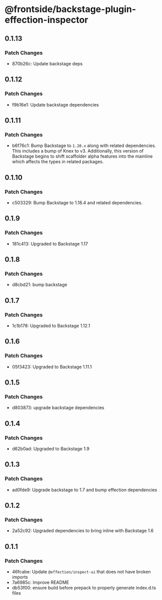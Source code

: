# @frontside/backstage-plugin-effection-inspector

## 0.1.13

### Patch Changes

- 870b26c: Update backstage deps

## 0.1.12

### Patch Changes

- f9b16e1: Update backstage dependencies

## 0.1.11

### Patch Changes

- b6f76c1: Bump Backstage to `1.20.x` along with related dependencies. This includes a bump of Knex to v3. Additionally, this version of Backstage begins to shift scaffolder alpha features into the mainline which affects the types in related packages.

## 0.1.10

### Patch Changes

- c503329: Bump Backstage to 1.18.4 and related dependencies.

## 0.1.9

### Patch Changes

- 181c413: Upgraded to Backstage 1.17

## 0.1.8

### Patch Changes

- d8cbd21: bump backstage

## 0.1.7

### Patch Changes

- 1c1b178: Upgraded to Backstage 1.12.1

## 0.1.6

### Patch Changes

- 05f3423: Upgraded to Backstage 1.11.1

## 0.1.5

### Patch Changes

- d803873: upgrade backstage dependencies

## 0.1.4

### Patch Changes

- d62b0ad: Upgraded to Backstage 1.9

## 0.1.3

### Patch Changes

- ad0fde9: Upgrade backstage to 1.7 and bump effection dependencies

## 0.1.2

### Patch Changes

- 2a52c92: Upgraded dependencies to bring inline with Backstage 1.6

## 0.1.1

### Patch Changes

- 46fcabe: Update `@effection/inspect-ui` that does not have broken imports
- 7a6985c: Improve README
- db53f00: ensure build before prepack to properly generate index.d.ts files
